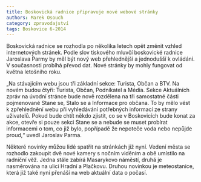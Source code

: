 ```yaml
---
title: Boskovická radnice připravuje nové webové stránky
authors: Marek Osouch
category: zpravodajství
tags: Boskovice 6-2014
---
```


Boskovická radnice se rozhodla po několika letech opět změnit vzhled internetových stránek. Podle slov tiskového mluvčí boskovické radnice Jaroslava Parmy by měl být nový web přehlednější a jednodušší k ovládání. V současnosti probíhá převod dat. Nové stránky by mohly fungovat od května letošního roku.

„Na stávajícím webu jsou tři základní sekce: Turista, Občan a BTV. Na novém budou čtyři: Turista, Občan, Podnikatel a Média. Sekce Aktuálních zpráv na úvodní stránce bude nově rozdělena na tři samostatné části pojmenované Stane se, Stalo se a Informace pro občana. To by mělo vést k zpřehlednění webu při vyhledávání potřebných informací ze strany uživatelů. Pokud bude chtít někdo zjistit, co se v Boskovicích bude konat za akce, otevře si pouze sekci Stane se a nebude se muset probírat informacemi o tom, co již bylo, popřípadě že nepoteče voda nebo nepůjde proud,“ uvedl Jaroslav Parma.

Některé novinky můžou lidé spatřit na stránkách již nyní. Vedení města se rozhodlo zakoupit dvě nové kamery s nočním viděním a obě umístilo na radniční věž. Jedna stále zabírá Masarykovo náměstí, druhá je nasměrována na ulici Hradní a Plačkovu. Druhou novinkou je meteostanice, která již také nyní přenáší na web aktuální data o počasí.